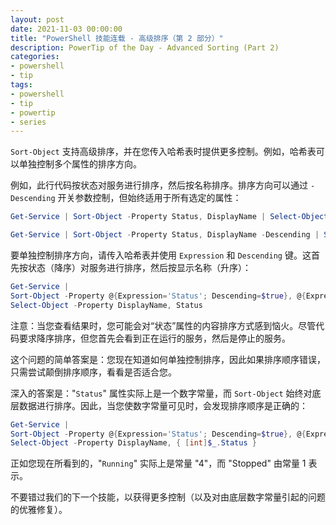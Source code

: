 ```yaml
---
layout: post
date: 2021-11-03 00:00:00
title: "PowerShell 技能连载 - 高级排序（第 2 部分）"
description: PowerTip of the Day - Advanced Sorting (Part 2)
categories:
- powershell
- tip
tags:
- powershell
- tip
- powertip
- series
---
```

`Sort-Object` 支持高级排序，并在您传入哈希表时提供更多控制。例如，哈希表可以单独控制多个属性的排序方向。

例如，此行代码按状态对服务进行排序，然后按名称排序。排序方向可以通过 `-Descending` 开关参数控制，但始终适用于所有选定的属性：

```powershell
Get-Service | Sort-Object -Property Status, DisplayName | Select-Object -Property DisplayName, Status

Get-Service | Sort-Object -Property Status, DisplayName -Descending | Select-Object -Property DisplayName, Status
```

要单独控制排序方向，请传入哈希表并使用 `Expression` 和 `Descending` 键。这首先按状态（降序）对服务进行排序，然后按显示名称（升序）：

```powershell
Get-Service |
Sort-Object -Property @{Expression='Status'; Descending=$true}, @{Expression='DisplayName'; Descending=$false } |
Select-Object -Property DisplayName, Status
```

注意：当您查看结果时，您可能会对“状态”属性的内容排序方式感到恼火。尽管代码要求降序排序，但您首先会看到正在运行的服务，然后是停止的服务。

这个问题的简单答案是：您现在知道如何单独控制排序，因此如果排序顺序错误，只需尝试颠倒排序顺序，看看是否适合您。

深入的答案是："`Status`" 属性实际上是一个数字常量，而 `Sort-Object` 始终对底层数据进行排序。因此，当您使数字常量可见时，会发现排序顺序是正确的：

```powershell
Get-Service |
Sort-Object -Property @{Expression='Status'; Descending=$true}, @{Expression='DisplayName'; Descending=$false } |
Select-Object -Property DisplayName, { [int]$_.Status }
```

正如您现在所看到的，"`Running`" 实际上是常量 "4"，而 "Stopped" 由常量 1 表示。

不要错过我们的下一个技能，以获得更多控制（以及对由底层数字常量引起的问题的优雅修复）。

<!--本文国际来源：[Advanced Sorting (Part 2)](https://community.idera.com/database-tools/powershell/powertips/b/tips/posts/advanced-sorting-part-2)-->


